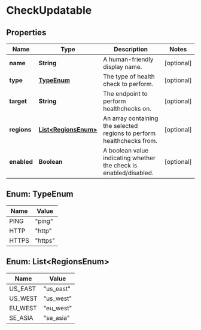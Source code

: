 

# CheckUpdatable


## Properties

| Name | Type | Description | Notes |
|------------ | ------------- | ------------- | -------------|
|**name** | **String** | A human-friendly display name. |  [optional] |
|**type** | [**TypeEnum**](#TypeEnum) | The type of health check to perform. |  [optional] |
|**target** | **String** | The endpoint to perform healthchecks on. |  [optional] |
|**regions** | [**List&lt;RegionsEnum&gt;**](#List&lt;RegionsEnum&gt;) | An array containing the selected regions to perform healthchecks from. |  [optional] |
|**enabled** | **Boolean** | A boolean value indicating whether the check is enabled/disabled. |  [optional] |



## Enum: TypeEnum

| Name | Value |
|---- | -----|
| PING | &quot;ping&quot; |
| HTTP | &quot;http&quot; |
| HTTPS | &quot;https&quot; |



## Enum: List&lt;RegionsEnum&gt;

| Name | Value |
|---- | -----|
| US_EAST | &quot;us_east&quot; |
| US_WEST | &quot;us_west&quot; |
| EU_WEST | &quot;eu_west&quot; |
| SE_ASIA | &quot;se_asia&quot; |



